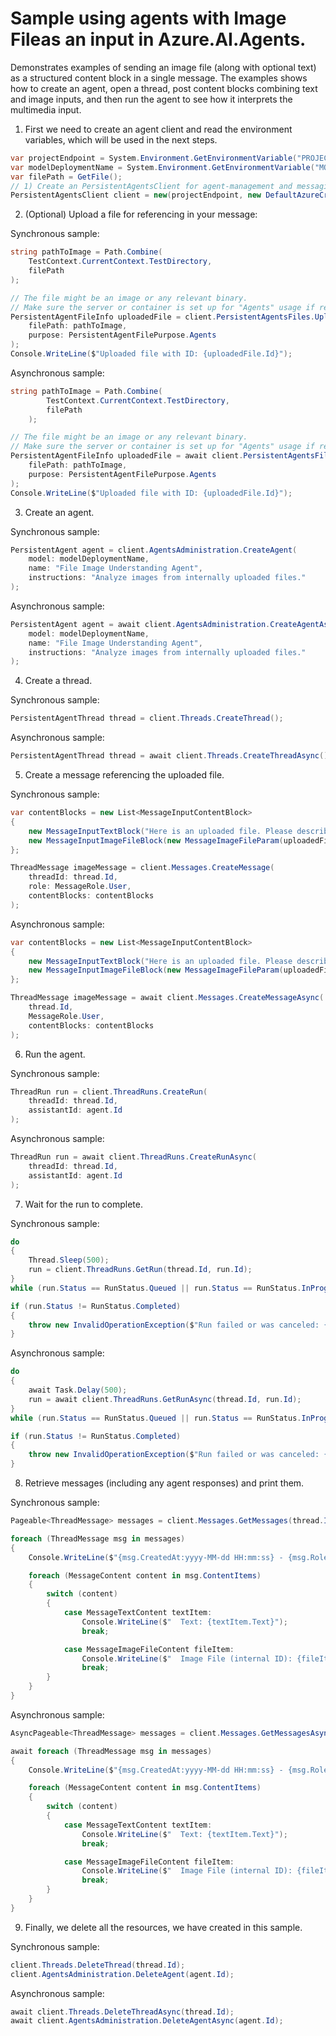 # Sample using agents with Image Fileas an input in Azure.AI.Agents.

Demonstrates examples of sending an image file (along with optional text) as a structured content block in a single message. The examples shows how to create an agent, open a thread, post content blocks combining text and image inputs, and then run the agent to see how it interprets the multimedia input.

1. First we need to create an agent client and read the environment variables, which will be used in the next steps.

```C# Snippet:AgentsImageFileInMessageCreateClient
var projectEndpoint = System.Environment.GetEnvironmentVariable("PROJECT_ENDPOINT");
var modelDeploymentName = System.Environment.GetEnvironmentVariable("MODEL_DEPLOYMENT_NAME");
var filePath = GetFile();
// 1) Create an PersistentAgentsClient for agent-management and messaging.
PersistentAgentsClient client = new(projectEndpoint, new DefaultAzureCredential());
```

2. (Optional) Upload a file for referencing in your message:

Synchronous sample:
```C# Snippet:AgentsImageFileInMessageUpload_Sync
string pathToImage = Path.Combine(
    TestContext.CurrentContext.TestDirectory,
    filePath
);

// The file might be an image or any relevant binary.
// Make sure the server or container is set up for "Agents" usage if required.
PersistentAgentFileInfo uploadedFile = client.PersistentAgentsFiles.UploadFile(
    filePath: pathToImage,
    purpose: PersistentAgentFilePurpose.Agents
);
Console.WriteLine($"Uploaded file with ID: {uploadedFile.Id}");
```

Asynchronous sample:
```C# Snippet:AgentsImageFileInMessageUpload
string pathToImage = Path.Combine(
        TestContext.CurrentContext.TestDirectory,
        filePath
    );

// The file might be an image or any relevant binary.
// Make sure the server or container is set up for "Agents" usage if required.
PersistentAgentFileInfo uploadedFile = await client.PersistentAgentsFiles.UploadFileAsync(
    filePath: pathToImage,
    purpose: PersistentAgentFilePurpose.Agents
);
Console.WriteLine($"Uploaded file with ID: {uploadedFile.Id}");
```

3. Create an agent.

Synchronous sample:
```C# Snippet:AgentsImageFileInMessageCreateAgent_Sync
PersistentAgent agent = client.AgentsAdministration.CreateAgent(
    model: modelDeploymentName,
    name: "File Image Understanding Agent",
    instructions: "Analyze images from internally uploaded files."
);
```

Asynchronous sample:
```C# Snippet:AgentsImageFileInMessageCreateAgent
PersistentAgent agent = await client.AgentsAdministration.CreateAgentAsync(
    model: modelDeploymentName,
    name: "File Image Understanding Agent",
    instructions: "Analyze images from internally uploaded files."
);
```

4. Create a thread.

Synchronous sample:
```C# Snippet:AgentsImageFileInMessageCreateThread_Sync
PersistentAgentThread thread = client.Threads.CreateThread();
```

Asynchronous sample:
```C# Snippet:AgentsImageFileInMessageCreateThread
PersistentAgentThread thread = await client.Threads.CreateThreadAsync();
```

5. Create a message referencing the uploaded file.

Synchronous sample:
```C# Snippet:AgentsImageFileInMessageCreateMessage_Sync
var contentBlocks = new List<MessageInputContentBlock>
{
    new MessageInputTextBlock("Here is an uploaded file. Please describe it:"),
    new MessageInputImageFileBlock(new MessageImageFileParam(uploadedFile.Id))
};

ThreadMessage imageMessage = client.Messages.CreateMessage(
    threadId: thread.Id,
    role: MessageRole.User,
    contentBlocks: contentBlocks
);
```

Asynchronous sample:
```C# Snippet:AgentsImageFileInMessageCreateMessage
var contentBlocks = new List<MessageInputContentBlock>
{
    new MessageInputTextBlock("Here is an uploaded file. Please describe it:"),
    new MessageInputImageFileBlock(new MessageImageFileParam(uploadedFile.Id))
};

ThreadMessage imageMessage = await client.Messages.CreateMessageAsync(
    thread.Id,
    MessageRole.User,
    contentBlocks: contentBlocks
);
```

6. Run the agent.

Synchronous sample:
```C# Snippet:AgentsImageFileInMessageCreateRun_Sync
ThreadRun run = client.ThreadRuns.CreateRun(
    threadId: thread.Id,
    assistantId: agent.Id
);
```

Asynchronous sample:
```C# Snippet:AgentsImageFileInMessageCreateRun
ThreadRun run = await client.ThreadRuns.CreateRunAsync(
    threadId: thread.Id,
    assistantId: agent.Id
);
```

7. Wait for the run to complete.

Synchronous sample:
```C# Snippet:AgentsImageFileInMessageWaitForRun_Sync
do
{
    Thread.Sleep(500);
    run = client.ThreadRuns.GetRun(thread.Id, run.Id);
}
while (run.Status == RunStatus.Queued || run.Status == RunStatus.InProgress);

if (run.Status != RunStatus.Completed)
{
    throw new InvalidOperationException($"Run failed or was canceled: {run.LastError?.Message}");
}
```

Asynchronous sample:
```C# Snippet:AgentsImageFileInMessageWaitForRun
do
{
    await Task.Delay(500);
    run = await client.ThreadRuns.GetRunAsync(thread.Id, run.Id);
}
while (run.Status == RunStatus.Queued || run.Status == RunStatus.InProgress);

if (run.Status != RunStatus.Completed)
{
    throw new InvalidOperationException($"Run failed or was canceled: {run.LastError?.Message}");
}
```

8. Retrieve messages (including any agent responses) and print them.

Synchronous sample:
```C# Snippet:AgentsImageFileInMessageReview_Sync
Pageable<ThreadMessage> messages = client.Messages.GetMessages(thread.Id);

foreach (ThreadMessage msg in messages)
{
    Console.WriteLine($"{msg.CreatedAt:yyyy-MM-dd HH:mm:ss} - {msg.Role,10}:");

    foreach (MessageContent content in msg.ContentItems)
    {
        switch (content)
        {
            case MessageTextContent textItem:
                Console.WriteLine($"  Text: {textItem.Text}");
                break;

            case MessageImageFileContent fileItem:
                Console.WriteLine($"  Image File (internal ID): {fileItem.FileId}");
                break;
        }
    }
}
```

Asynchronous sample:
```C# Snippet:AgentsImageFileInMessageReview
AsyncPageable<ThreadMessage> messages = client.Messages.GetMessagesAsync(thread.Id);

await foreach (ThreadMessage msg in messages)
{
    Console.WriteLine($"{msg.CreatedAt:yyyy-MM-dd HH:mm:ss} - {msg.Role,10}:");

    foreach (MessageContent content in msg.ContentItems)
    {
        switch (content)
        {
            case MessageTextContent textItem:
                Console.WriteLine($"  Text: {textItem.Text}");
                break;

            case MessageImageFileContent fileItem:
                Console.WriteLine($"  Image File (internal ID): {fileItem.FileId}");
                break;
        }
    }
}
```

9. Finally, we delete all the resources, we have created in this sample.

Synchronous sample:
```C# Snippet:AgentsImageFileInMessageCleanup_Sync
client.Threads.DeleteThread(thread.Id);
client.AgentsAdministration.DeleteAgent(agent.Id);
```

Asynchronous sample:
```C# Snippet:AgentsImageFileInMessageCleanup
await client.Threads.DeleteThreadAsync(thread.Id);
await client.AgentsAdministration.DeleteAgentAsync(agent.Id);
```
